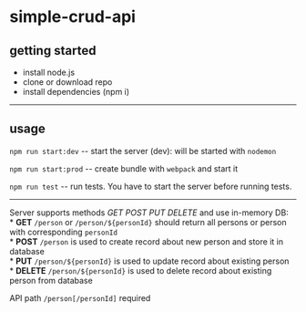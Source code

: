 # simple-crud-api

## getting started
 - install node.js  
 - clone or download repo
 - install dependencies (npm i)
 ---
 ## usage
 ```npm run start:dev``` -- start the server (dev): will be started with ```nodemon```  
 
 ```npm run start:prod``` -- create bundle with ```webpack``` and start it

 ```npm run test``` -- run tests. You have to start the server before running tests.
___
Server supports methods *GET POST PUT DELETE* and use in-memory DB:  
    * **GET** `/person` or `/person/${personId}` should return all persons or person with corresponding `personId`  
    * **POST** `/person` is used to create record about new person and store it in database  
    * **PUT** `/person/${personId}` is used to update record about existing person  
    * **DELETE** `/person/${personId}` is used to delete record about existing person from database

API path `/person[/personId]` required


